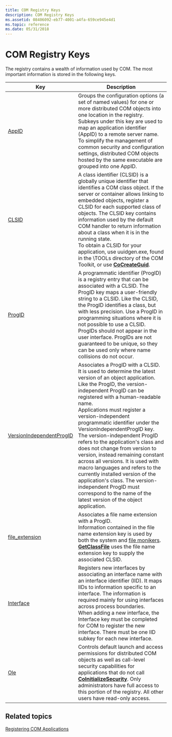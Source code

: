 ```yaml
---
title: COM Registry Keys
description: COM Registry Keys
ms.assetid: 08406092-eb77-4001-a4fa-659ce945e4d1
ms.topic: reference
ms.date: 05/31/2018
---
```


# COM Registry Keys

The registry contains a wealth of information used by COM. The most important information is stored in the following keys.



| Key                                                                 | Description                                                                                                                                                                                                                                                                                                                                                                                                                                                                                                                                                                                                                                                                                                                       |
|---------------------------------------------------------------------|-----------------------------------------------------------------------------------------------------------------------------------------------------------------------------------------------------------------------------------------------------------------------------------------------------------------------------------------------------------------------------------------------------------------------------------------------------------------------------------------------------------------------------------------------------------------------------------------------------------------------------------------------------------------------------------------------------------------------------------|
| [AppID](appid-key.md)<br/>                                   | Groups the configuration options (a set of named values) for one or more distributed COM objects into one location in the registry. Subkeys under this key are used to map an application identifier (AppID) to a remote server name. To simplify the management of common security and configuration settings, distributed COM objects hosted by the same executable are grouped into one AppID.<br/>                                                                                                                                                                                                                                                                                                                      |
| [CLSID](clsid-key-hklm.md)<br/>                              | A class identifier (CLSID) is a globally unique identifier that identifies a COM class object. If the server or container allows linking to embedded objects, register a CLSID for each supported class of objects. The CLSID key contains information used by the default COM handler to return information about a class when it is in the running state.<br/> To obtain a CLSID for your application, use uuidgen.exe, found in the \\TOOLs directory of the COM Toolkit, or use [**CoCreateGuid**](/windows/desktop/api/combaseapi/nf-combaseapi-cocreateguid). <br/>                                                                                                                                                                                       |
| [ProgID](-progid--key.md)<br/>                               | A programmatic identifier (ProgID) is a registry entry that can be associated with a CLSID. The ProgID key maps a user-friendly string to a CLSID. Like the CLSID, the ProgID identifies a class, but with less precision. Use a ProgID in programming situations where it is not possible to use a CLSID. ProgIDs should not appear in the user interface. ProgIDs are not guaranteed to be unique, so they can be used only where name collisions do not occur.<br/>                                                                                                                                                                                                                                                      |
| [VersionIndependentProgID](versionindependentprogid.md)<br/> | Associates a ProgID with a CLSID. It is used to determine the latest version of an object application. Like the ProgID, the version-independent ProgID can be registered with a human-readable name. <br/> Applications must register a version-independent programmatic identifier under the VersionIndependentProgID key. The version-independent ProgID refers to the application's class and does not change from version to version, instead remaining constant across all versions. It is used with macro languages and refers to the currently installed version of the application's class. The version-independent ProgID must correspond to the name of the latest version of the object application. <br/> |
| [file\_extension](-file-extension--key.md)<br/>              | Associates a file name extension with a ProgID.<br/> Information contained in the file name extension key is used by both the system and [file monikers](file-monikers.md). [**GetClassFile**](/windows/desktop/api/Objbase/nf-objbase-getclassfile) uses the file name extension key to supply the associated CLSID. <br/>                                                                                                                                                                                                                                                                                                                                                                                                                              |
| [Interface](interface-key.md)<br/>                           | Registers new interfaces by associating an interface name with an interface identifier (IID). It maps IIDs to information specific to an interface. The information is required mainly for using interfaces across process boundaries. <br/> When adding a new interface, the Interface key must be completed for COM to register the new interface. There must be one IID subkey for each new interface. <br/>                                                                                                                                                                                                                                                                                                       |
| [Ole](hkey-local-machine-software-microsoft-ole.md)<br/>     | Controls default launch and access permissions for distributed COM objects as well as call-level security capabilities for applications that do not call [**CoInitializeSecurity**](/windows/desktop/api/combaseapi/nf-combaseapi-coinitializesecurity). Only administrators have full access to this portion of the registry. All other users have read-only access. <br/>                                                                                                                                                                                                                                                                                                                                                                                           |



 

## Related topics

<dl> <dt>

[Registering COM Applications](registering-com-applications.md)
</dt> </dl>

 

 





